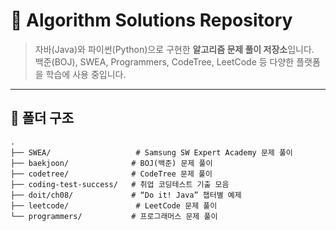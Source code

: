 # 🚀 Algorithm Solutions Repository

> 자바(Java)와 파이썬(Python)으로 구현한 **알고리즘 문제 풀이 저장소**입니다.  
> 백준(BOJ), SWEA, Programmers, CodeTree, LeetCode 등 다양한 플랫폼을 학습에 사용 중입니다.

---

## 📂 폴더 구조

```text
.
├── SWEA/                   # Samsung SW Expert Academy 문제 풀이
├── baekjoon/              # BOJ(백준) 문제 풀이
├── codetree/              # CodeTree 문제 풀이
├── coding-test-success/   # 취업 코딩테스트 기출 모음
├── doit/ch08/             # “Do it! Java” 챕터별 예제
├── leetcode/               # LeetCode 문제 풀이
└── programmers/           # 프로그래머스 문제 풀이

